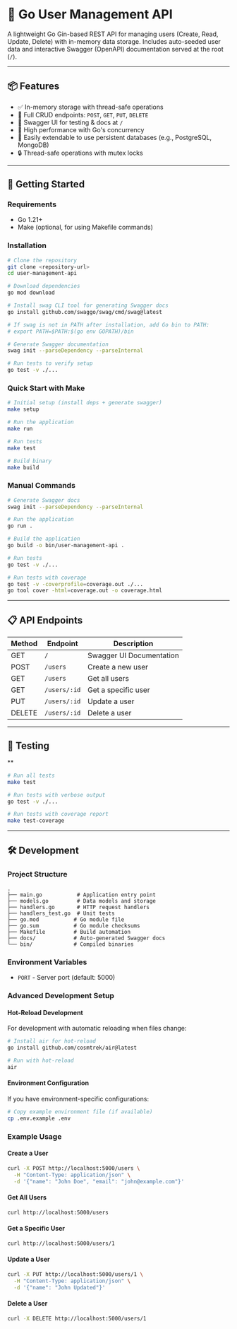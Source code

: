 # 🧩 Go User Management API

A lightweight Go Gin-based REST API for managing users (Create, Read, Update, Delete) with in-memory data storage. Includes auto-seeded user data and interactive Swagger (OpenAPI) documentation served at the root (`/`).

---

## 📦 Features

- ✅ In-memory storage with thread-safe operations
- 🔄 Full CRUD endpoints: `POST`, `GET`, `PUT`, `DELETE`
- 🧪 Swagger UI for testing & docs at `/` 
- 🚀 High performance with Go's concurrency
- 🧰 Easily extendable to use persistent databases (e.g., PostgreSQL, MongoDB)
- 🔒 Thread-safe operations with mutex locks

---

## 🚀 Getting Started

### Requirements

- Go 1.21+
- Make (optional, for using Makefile commands)

### Installation

```bash
# Clone the repository
git clone <repository-url>
cd user-management-api

# Download dependencies
go mod download

# Install swag CLI tool for generating Swagger docs
go install github.com/swaggo/swag/cmd/swag@latest

# If swag is not in PATH after installation, add Go bin to PATH:
# export PATH=$PATH:$(go env GOPATH)/bin

# Generate Swagger documentation
swag init --parseDependency --parseInternal

# Run tests to verify setup
go test -v ./...
```

### Quick Start with Make

```bash
# Initial setup (install deps + generate swagger)
make setup

# Run the application
make run

# Run tests
make test

# Build binary
make build
```

### Manual Commands

```bash
# Generate Swagger docs
swag init --parseDependency --parseInternal

# Run the application
go run .

# Build the application
go build -o bin/user-management-api .

# Run tests
go test -v ./...

# Run tests with coverage
go test -v -coverprofile=coverage.out ./...
go tool cover -html=coverage.out -o coverage.html
```

---

## 📋 API Endpoints

| Method | Endpoint | Description |
|--------|----------|-------------|
| GET    | `/` | Swagger UI Documentation |
| POST   | `/users` | Create a new user |
| GET    | `/users` | Get all users |
| GET    | `/users/:id` | Get a specific user |
| PUT    | `/users/:id` | Update a user |
| DELETE | `/users/:id` | Delete a user |

---

## 🧪 Testing
**
```bash
# Run all tests
make test

# Run tests with verbose output
go test -v ./...

# Run tests with coverage report
make test-coverage
```

---

## 🛠️ Development

### Project Structure

```
.
├── main.go           # Application entry point
├── models.go         # Data models and storage
├── handlers.go       # HTTP request handlers
├── handlers_test.go  # Unit tests
├── go.mod           # Go module file
├── go.sum           # Go module checksums
├── Makefile         # Build automation
├── docs/            # Auto-generated Swagger docs
└── bin/             # Compiled binaries
```

### Environment Variables

- `PORT` - Server port (default: 5000)

### Advanced Development Setup

#### Hot-Reload Development
For development with automatic reloading when files change:
```bash
# Install air for hot-reload
go install github.com/cosmtrek/air@latest

# Run with hot-reload
air
```

#### Environment Configuration
If you have environment-specific configurations:
```bash
# Copy example environment file (if available)
cp .env.example .env
```

### Example Usage

#### Create a User
```bash
curl -X POST http://localhost:5000/users \
  -H "Content-Type: application/json" \
  -d '{"name": "John Doe", "email": "john@example.com"}'
```

#### Get All Users
```bash
curl http://localhost:5000/users
```

#### Get a Specific User
```bash
curl http://localhost:5000/users/1
```

#### Update a User
```bash
curl -X PUT http://localhost:5000/users/1 \
  -H "Content-Type: application/json" \
  -d '{"name": "John Updated"}'
```

#### Delete a User
```bash
curl -X DELETE http://localhost:5000/users/1
```
